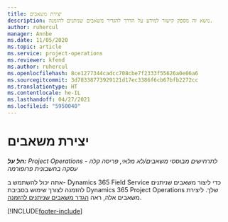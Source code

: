 ```yaml
---
title: יצירת משאבים
description: נושא זה מספק קישור למידע על הדרך להגדיר משאבים שניתנים להזמנה.
author: ruhercul
manager: Annbe
ms.date: 11/05/2020
ms.topic: article
ms.service: project-operations
ms.reviewer: kfend
ms.author: ruhercul
ms.openlocfilehash: 8ce1277344cadcc708cbe7f2333f55626a0e06a6
ms.sourcegitcommit: 3d78338773929121d17ec3386f6cb67bfb2272cc
ms.translationtype: HT
ms.contentlocale: he-IL
ms.lasthandoff: 04/27/2021
ms.locfileid: "5950040"
---
```

# <a name="create-resources"></a>יצירת משאבים

_**חל על:** Project Operations לתרחישים מבוססי משאבים/לא מלאי, פריסה קלה - עסקה בחשבונית פרופורמה_

אתה יכול להשתמש ב- Dynamics 365 Field Service כדי ליצור משאבים שניתנים להזמנה לצורך שימוש בסביבת Dynamics 365 Project Operations שלך. ליצירת משאבים אלה, ראה [הגדר משאבים שניתנים להזמנה](/dynamics365/field-service/set-up-bookable-resources).


[!INCLUDE[footer-include](../includes/footer-banner.md)]